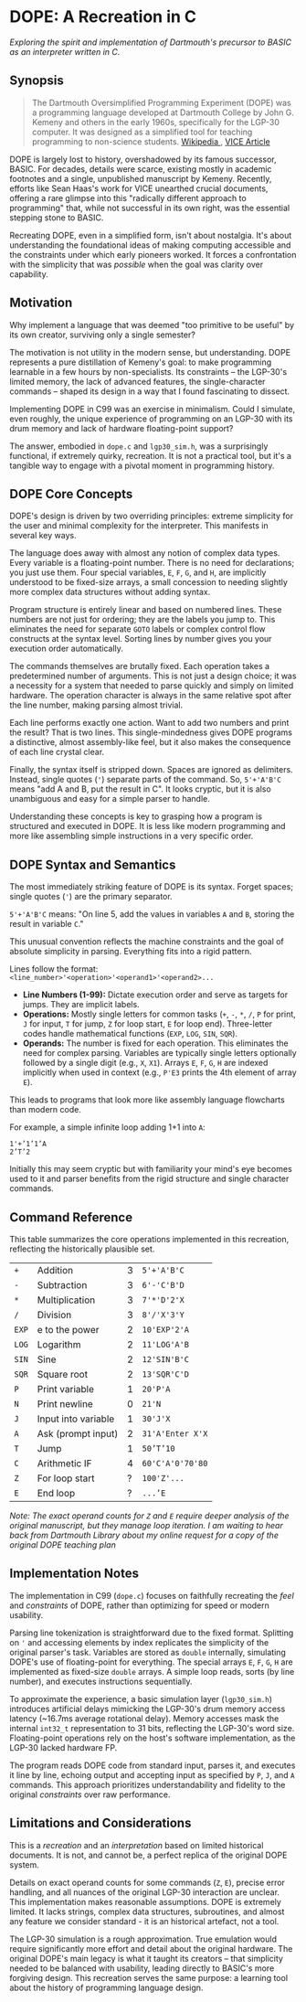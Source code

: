 # **DOPE: A Recreation in C**

*Exploring the spirit and implementation of Dartmouth's precursor to BASIC as an interpreter written in C.*

## Synopsis

> The Dartmouth Oversimplified Programming Experiment (DOPE) was a programming language developed at Dartmouth College by John G. Kemeny and others in the early 1960s, specifically for the LGP-30 computer. It was designed as a simplified tool for teaching programming to non-science students. [Wikipedia ](https://en.wikipedia.org/wiki/Dartmouth_Oversimplified_Programming_Experiment), [VICE Article ](https://vice.com/...link-to-vice-article-if-available)

DOPE is largely lost to history, overshadowed by its famous successor, BASIC. For decades, details were scarce, existing mostly in academic footnotes and a single, unpublished manuscript by Kemeny. Recently, efforts like Sean Haas's work for VICE unearthed crucial documents, offering a rare glimpse into this "radically different approach to programming" that, while not successful in its own right, was the essential stepping stone to BASIC.

Recreating DOPE, even in a simplified form, isn't about nostalgia. It's about understanding the foundational ideas of making computing accessible and the constraints under which early pioneers worked. It forces a confrontation with the simplicity that was *possible* when the goal was clarity over capability.

## **Motivation**

Why implement a language that was deemed "too primitive to be useful" by its own creator, surviving only a single semester?

The motivation is not utility in the modern sense, but understanding. DOPE represents a pure distillation of Kemeny's goal: to make programming learnable in a few hours by non-specialists. Its constraints – the LGP-30's limited memory, the lack of advanced features, the single-character commands – shaped its design in a way that I found fascinating to dissect.

Implementing DOPE in C99 was an exercise in minimalism. Could I simulate, even roughly, the unique experience of programming on an LGP-30 with its drum memory and lack of hardware floating-point support?

The answer, embodied in `dope.c` and `lgp30_sim.h`, was a surprisingly functional, if extremely quirky, recreation. It is not a practical tool, but it's a tangible way to engage with a pivotal moment in programming history.

## **DOPE Core Concepts**

DOPE's design is driven by two overriding principles: extreme simplicity for the user and minimal complexity for the interpreter. This manifests in several key ways.

The language does away with almost any notion of complex data types. Every variable is a floating-point number. There is no need for declarations; you just use them. Four special variables, `E`, `F`, `G`, and `H`, are implicitly understood to be fixed-size arrays, a small concession to needing slightly more complex data structures without adding syntax.

Program structure is entirely linear and based on numbered lines. These numbers are not just for ordering; they are the labels you jump to. This eliminates the need for separate `GOTO` labels or complex control flow constructs at the syntax level. Sorting lines by number gives you your execution order automatically.

The commands themselves are brutally fixed. Each operation takes a predetermined number of arguments. This is not just a design choice; it was a necessity for a system that needed to parse quickly and simply on limited hardware. The operation character is always in the same relative spot after the line number, making parsing almost trivial.

Each line performs exactly one action. Want to add two numbers and print the result? That is two lines. This single-mindedness gives DOPE programs a distinctive, almost assembly-like feel, but it also makes the consequence of each line crystal clear.

Finally, the syntax itself is stripped down. Spaces are ignored as delimiters. Instead, single quotes (`'`) separate parts of the command. So, `5'+'A'B'C` means "add A and B, put the result in C". It looks cryptic, but it is also unambiguous and easy for a simple parser to handle.

Understanding these concepts is key to grasping how a program is structured and executed in DOPE. It is less like modern programming and more like assembling simple instructions in a very specific order.

## **DOPE Syntax and Semantics**

The most immediately striking feature of DOPE is its syntax. Forget spaces; single quotes (`'`) are the primary separator.

`5'+'A'B'C` means: "On line 5, add the values in variables `A` and `B`, storing the result in variable `C`."

This unusual convention reflects the machine constraints and the goal of absolute simplicity in parsing. Everything fits into a rigid pattern.

Lines follow the format: `<line_number>'<operation>'<operand1>'<operand2>...`

- **Line Numbers (1-99):** Dictate execution order and serve as targets for jumps. They are implicit labels.
- **Operations:** Mostly single letters for common tasks (`+`, `-`, `*`, `/`, `P` for print, `J` for input, `T` for jump, `Z` for loop start, `E` for loop end). Three-letter codes handle mathematical functions (`EXP`, `LOG`, `SIN`, `SQR`).
- **Operands:** The number is fixed for each operation. This eliminates the need for complex parsing. Variables are typically single letters optionally followed by a single digit (e.g., `X`, `X1`). Arrays `E`, `F`, `G`, `H` are indexed implicitly when used in context (e.g., `P'E3` prints the 4th element of array `E`).

This leads to programs that look more like assembly language flowcharts than modern code.

For example, a simple infinite loop adding 1+1 into `A`:

```
1'+’1’1’A
2’T’2
```

Initially this may seem cryptic but with familiarity your mind's eye becomes used to it and parser benefits from the rigid structure and single character commands.

## **Command Reference**

This table summarizes the core operations implemented in this recreation, reflecting the historically plausible set.

|       |                     |      |                  |
| ----- | ------------------- | ---- | ---------------- |
| `+`   | Addition            | 3    | `5'+'A'B'C`      |
| `-`   | Subtraction         | 3    | `6'-'C'B'D`      |
| `*`   | Multiplication      | 3    | `7'*'D'2'X`      |
| `/`   | Division            | 3    | `8'/'X'3'Y`      |
| `EXP` | e to the power      | 2    | `10'EXP'2'A`     |
| `LOG` | Logarithm           | 2    | `11'LOG'A'B`     |
| `SIN` | Sine                | 2    | `12'SIN'B'C`     |
| `SQR` | Square root         | 2    | `13'SQR'C'D`     |
| `P`   | Print variable      | 1    | `20'P'A`         |
| `N`   | Print newline       | 0    | `21'N`           |
| `J`   | Input into variable | 1    | `30'J'X`         |
| `A`   | Ask (prompt input)  | 2    | `31'A'Enter X'X` |
| `T`   | Jump                | 1    | `50’T’10`        |
| `C`   | Arithmetic IF       | 4    | `60'C'A'0'70'80` |
| `Z`   | For loop start      | ?    | `100'Z'...`      |
| `E`   | End loop            | ?    | `...’E`          |

*Note: The exact operand counts for `Z` and `E` require deeper analysis of the original manuscript, but they manage loop iteration. I am waiting to hear back from Dartmouth Library about my online request for a copy of the original DOPE teaching plan*

## **Implementation Notes**

The implementation in C99 (`dope.c`) focuses on faithfully recreating the *feel* and *constraints* of DOPE, rather than optimizing for speed or modern usability.

Parsing line tokenization is straightforward due to the fixed format. Splitting on `'` and accessing elements by index replicates the simplicity of the original parser's task. Variables are stored as `double` internally, simulating DOPE's use of floating-point for everything. The special arrays `E`, `F`, `G`, `H` are implemented as fixed-size `double` arrays. A simple loop reads, sorts (by line number), and executes instructions sequentially.

To approximate the experience, a basic simulation layer (`lgp30_sim.h`) introduces artificial delays mimicking the LGP-30's drum memory access latency (~16.7ms average rotational delay). Memory accesses mask the internal `int32_t` representation to 31 bits, reflecting the LGP-30's word size. Floating-point operations rely on the host's software implementation, as the LGP-30 lacked hardware FP.

The program reads DOPE code from standard input, parses it, and executes it line by line, echoing output and accepting input as specified by `P`, `J`, and `A` commands. This approach prioritizes understandability and fidelity to the original *constraints* over raw performance.

## **Limitations and Considerations**

This is a *recreation* and an *interpretation* based on limited historical documents. It is not, and cannot be, a perfect replica of the original DOPE system.

Details on exact operand counts for some commands (`Z`, `E`), precise error handling, and all nuances of the original LGP-30 interaction are unclear. This implementation makes reasonable assumptions. DOPE is extremely limited. It lacks strings, complex data structures, subroutines, and almost any feature we consider standard - it is an historical artefact, not a tool.

The LGP-30 simulation is a rough approximation. True emulation would require significantly more effort and detail about the original hardware. The original DOPE's main legacy is what it taught its creators – that simplicity needed to be balanced with usability, leading directly to BASIC's more forgiving design. This recreation serves the same purpose: a learning tool about the history of programming language design.
